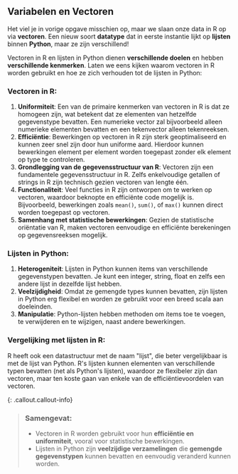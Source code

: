 ## Variabelen en Vectoren
Het viel je in vorige opgave misschien op, maar we slaan onze data in R op via **vectoren**. Een nieuw soort **datatype** dat in eerste instantie lijkt op **lijsten** binnen **Python**, maar ze zijn verschillend! 

Vectoren in R en lijsten in Python dienen **verschillende doelen** en hebben **verschillende kenmerken**. Laten we eens kijken waarom vectoren in R worden gebruikt en hoe ze zich verhouden tot de lijsten in Python:

### Vectoren in R:
1. **Uniformiteit**: Een van de primaire kenmerken van vectoren in R is dat ze homogeen zijn, wat betekent dat ze elementen van hetzelfde gegevenstype bevatten. Een numerieke vector zal bijvoorbeeld alleen numerieke elementen bevatten en een tekenvector alleen tekenreeksen.
2. **Efficiëntie**: Bewerkingen op vectoren in R zijn sterk geoptimaliseerd en kunnen zeer snel zijn door hun uniforme aard. Hierdoor kunnen bewerkingen element per element worden toegepast zonder elk element op type te controleren.
3. **Grondlegging van de gegevensstructuur van R**: Vectoren zijn een fundamentele gegevensstructuur in R. Zelfs enkelvoudige getallen of strings in R zijn technisch gezien vectoren van lengte één. 
4. **Functionaliteit**: Veel functies in R zijn ontworpen om te werken op vectoren, waardoor beknopte en efficiënte code mogelijk is. Bijvoorbeeld, bewerkingen zoals `mean()`, `sum()`, of `max()` kunnen direct worden toegepast op vectoren.
5. **Samenhang met statistische bewerkingen**: Gezien de statistische oriëntatie van R, maken vectoren eenvoudige en efficiënte berekeningen op gegevensreeksen mogelijk.


### Lijsten in Python:
1. **Heterogeniteit**: Lijsten in Python kunnen items van verschillende gegevenstypen bevatten. Je kunt een integer, string, float en zelfs een andere lijst in dezelfde lijst hebben.
2. **Veelzijdigheid**: Omdat ze gemengde types kunnen bevatten, zijn lijsten in Python erg flexibel en worden ze gebruikt voor een breed scala aan doeleinden.
3. **Manipulatie**: Python-lijsten hebben methoden om items toe te voegen, te verwijderen en te wijzigen, naast andere bewerkingen.

### Vergelijking met lijsten in R:
R heeft ook een datastructuur met de naam "lijst", die beter vergelijkbaar is met de lijst van Python. R's lijsten kunnen elementen van verschillende typen bevatten (net als Python's lijsten), waardoor ze flexibeler zijn dan vectoren, maar ten koste gaan van enkele van de efficiëntievoordelen van vectoren.

{: .callout.callout-info}
>### Samengevat:
>* Vectoren in R worden gebruikt voor hun **efficiëntie en uniformiteit**, vooral voor statistische bewerkingen.
>* Lijsten in Python zijn **veelzijdige verzamelingen** die **gemengde gegevenstypen** kunnen bevatten en eenvoudig veranderd kunnen worden. 
